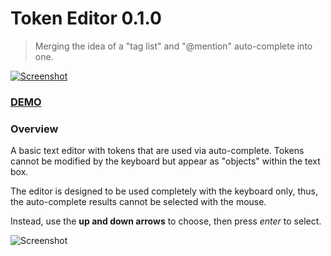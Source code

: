 # Token Editor 0.1.0

> Merging the idea of a "tag list" and "@mention" auto-complete into one.

[![Screenshot](http://i.imgur.com/gM2eZDW.png)](http://kjantzer.github.io/backbone-token-editor/)

### [DEMO](http://kjantzer.github.io/backbone-token-editor/)

### Overview

A basic text editor with tokens that are used via auto-complete. Tokens cannot be modified by the keyboard but appear as "objects" within the text box.

The editor is designed to be used completely with the keyboard only, thus, the auto-complete results cannot be selected with the mouse.

Instead, use the **up and down arrows** to choose, then press *enter* to select.

![Screenshot](http://i.imgur.com/gCMgyCL.png)
